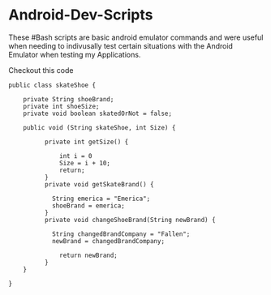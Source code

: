 Android-Dev-Scripts
===================

These #Bash scripts are basic android emulator commands and were useful when needing to indivusally test certain situations with the Android Emulator when testing my Applications.

Checkout this code
```
public class skateShoe {

    private String shoeBrand;
    private int shoeSize;
    private void boolean skatedOrNot = false;
    
    public void (String skateShoe, int Size) {
          
          private int getSize() {
              
              int i = 0
              Size = i + 10;
              return;
          }
          private void getSkateBrand() {
            
            String emerica = "Emerica";
            shoeBrand = emerica;
          }
          private void changeShoeBrand(String newBrand) {
           
            String changedBrandCompany = "Fallen";
            newBrand = changedBrandCompany;
            
              return newBrand;
          }
    }

}
```

